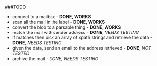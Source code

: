 ###TODO

 * connect to a mailbox - **DONE, WORKS**
 * scan all the mail in the label - **DONE, WORKS**
 * convert the blob to a parsable thing - **DONE, WORKS**
 * match the mail with sender address - **DONE**, *NEEDS TESTING*
 * if matches then pick an array of xpath strings and retrieve the data - **DONE**, *NEEDS TESTING*
 * given the data, send an email to the address retrieved - **DONE**, *NOT TESTED*
 * archive the mail - *DONE, NEEDS TESTING*
